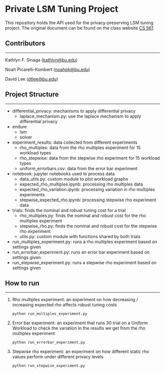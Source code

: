 # Private LSM Tuning Project

This repository holds the API used for the privacy-preserving LSM tuning project.
The original document can be found on the class website [CS 561](https://bu-disc.github.io/CS561/projects/research/CS561-S25-Research-Endure-DP-workload.pdf)

## Contributors
---------------------------------------------------------------------------
Kathlyn F. Sinaga (kathlyn@bu.edu)

Noah Picarelli-Kombert (noahpk@bu.edu)

David Lee (dtlee@bu.edu)

## Project Structure
---------------------------------------------------------------------------
- differential_privacy: mechanisms to apply differential privacy 
    - laplace_mechanism.py: use the laplace mechanism to apply differential privacy 
- endure
    - lsm
    - solver
- experiment_results: data collected from different experiments
    - rho_multiples: data from the rho multiples experiment for 15 workload types 
    - rho_stepwise: data from the stepwise rho experiment for 15 workload types 
    - uniform_errorbars.csv: data from the error bar experiment
- notebook: jupyter notebooks used to process data
    - data_utils.py: custom module to plot workload graphs 
    - expected_rho_multiples.ipynb: processing rho multiples data
    - expected_rho_variation.ipynb: processing variation in rho multiples experiments
    - stepwise_expected_rho.ipynb: processing stepwise rho experiment data 
- trials: finds the nominal and robust tuning cost for a trial 
    - rho_multiples.py: finds the nominal and robust cost for the rho multiples experiment 
    - stepwise_rho.py: finds the nominal and robust cost for the stepwise rho experiment 
    - utils.py: custom module with functions shared by both trials
- run_multiples_experiment.py: runs a rho multiples experiment based on settings given 
- run_errorbar_experiment.py: runs an error bar experiment based on settings given 
- run_stepwise_experiment.py: runs a stepwise rho experiment based on settings given 

## How to run
---------------------------------------------------------------------------
1. Rho multiples experiment: an experiment on how decreasing / increasing expected rho affects robust tuning costs
    ```
    python run_multiples_experiment.py
    ```
2. Error bar experiment: an experiment that runs 30 trial on a Uniform Workload to check the variation in the results we get from the rho multiples experiment
    ```
    python run_errorbar_experiment.py
    ```
3. Stepwise rho experiment: an experiment on how different static rho values perform under different privacy levels
    ```
    python run_stepwise_experiment.py
    ```

